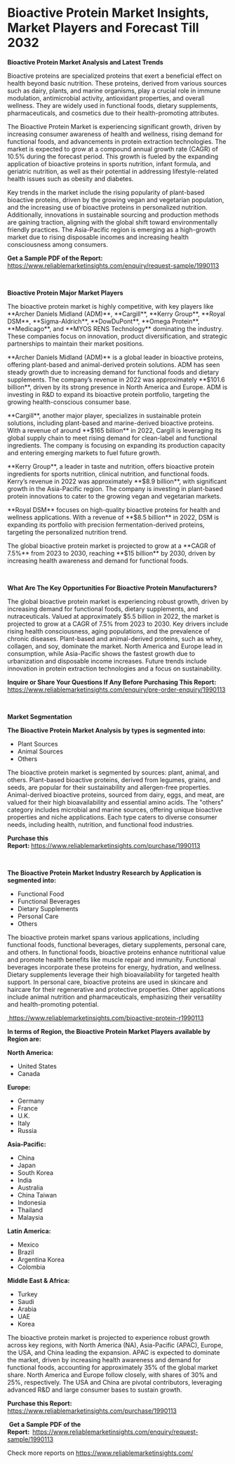 <p><h1>Bioactive Protein Market Insights, Market Players and Forecast Till 2032</h1></p><p><strong>Bioactive Protein Market Analysis and Latest Trends</strong></p>
<p><p>Bioactive proteins are specialized proteins that exert a beneficial effect on health beyond basic nutrition. These proteins, derived from various sources such as dairy, plants, and marine organisms, play a crucial role in immune modulation, antimicrobial activity, antioxidant properties, and overall wellness. They are widely used in functional foods, dietary supplements, pharmaceuticals, and cosmetics due to their health-promoting attributes.</p><p>The Bioactive Protein Market is experiencing significant growth, driven by increasing consumer awareness of health and wellness, rising demand for functional foods, and advancements in protein extraction technologies. The market is expected to grow at a compound annual growth rate (CAGR) of 10.5% during the forecast period. This growth is fueled by the expanding application of bioactive proteins in sports nutrition, infant formula, and geriatric nutrition, as well as their potential in addressing lifestyle-related health issues such as obesity and diabetes.</p><p>Key trends in the market include the rising popularity of plant-based bioactive proteins, driven by the growing vegan and vegetarian population, and the increasing use of bioactive proteins in personalized nutrition. Additionally, innovations in sustainable sourcing and production methods are gaining traction, aligning with the global shift toward environmentally friendly practices. The Asia-Pacific region is emerging as a high-growth market due to rising disposable incomes and increasing health consciousness among consumers.</p></p>
<p><strong>Get a Sample PDF of the Report:&nbsp;</strong> <a href="https://www.reliablemarketinsights.com/enquiry/request-sample/1990113?utm_campaign=2238&utm_medium=2&utm_source=Github&utm_content=ia&utm_term=30012025&utm_id=bioactive-protein">https://www.reliablemarketinsights.com/enquiry/request-sample/1990113</a></p>
<p>&nbsp;</p>
<p><strong>Bioactive Protein Major Market Players</strong></p>
<p><p>The bioactive protein market is highly competitive, with key players like **Archer Daniels Midland (ADM)**, **Cargill**, **Kerry Group**, **Royal DSM**, **Sigma-Aldrich**, **DowDuPont**, **Omega Protein**, **Medicago**, and **MYOS RENS Technology** dominating the industry. These companies focus on innovation, product diversification, and strategic partnerships to maintain their market positions.</p><p>**Archer Daniels Midland (ADM)** is a global leader in bioactive proteins, offering plant-based and animal-derived protein solutions. ADM has seen steady growth due to increasing demand for functional foods and dietary supplements. The company’s revenue in 2022 was approximately **$101.6 billion**, driven by its strong presence in North America and Europe. ADM is investing in R&D to expand its bioactive protein portfolio, targeting the growing health-conscious consumer base.</p><p>**Cargill**, another major player, specializes in sustainable protein solutions, including plant-based and marine-derived bioactive proteins. With a revenue of around **$165 billion** in 2022, Cargill is leveraging its global supply chain to meet rising demand for clean-label and functional ingredients. The company is focusing on expanding its production capacity and entering emerging markets to fuel future growth.</p><p>**Kerry Group**, a leader in taste and nutrition, offers bioactive protein ingredients for sports nutrition, clinical nutrition, and functional foods. Kerry’s revenue in 2022 was approximately **$8.9 billion**, with significant growth in the Asia-Pacific region. The company is investing in plant-based protein innovations to cater to the growing vegan and vegetarian markets.</p><p>**Royal DSM** focuses on high-quality bioactive proteins for health and wellness applications. With a revenue of **$8.5 billion** in 2022, DSM is expanding its portfolio with precision fermentation-derived proteins, targeting the personalized nutrition trend.</p><p>The global bioactive protein market is projected to grow at a **CAGR of 7.5%** from 2023 to 2030, reaching **$15 billion** by 2030, driven by increasing health awareness and demand for functional foods.</p></p>
<p>&nbsp;</p>
<p><strong>What Are The Key Opportunities For Bioactive Protein Manufacturers?</strong></p>
<p><p>The global bioactive protein market is experiencing robust growth, driven by increasing demand for functional foods, dietary supplements, and nutraceuticals. Valued at approximately $5.5 billion in 2022, the market is projected to grow at a CAGR of 7.5% from 2023 to 2030. Key drivers include rising health consciousness, aging populations, and the prevalence of chronic diseases. Plant-based and animal-derived proteins, such as whey, collagen, and soy, dominate the market. North America and Europe lead in consumption, while Asia-Pacific shows the fastest growth due to urbanization and disposable income increases. Future trends include innovation in protein extraction technologies and a focus on sustainability.</p></p>
<p><strong>Inquire or Share Your Questions If Any Before Purchasing This Report:</strong> <a href="https://www.reliablemarketinsights.com/enquiry/pre-order-enquiry/1990113?utm_campaign=2238&utm_medium=2&utm_source=Github&utm_content=ia&utm_term=30012025&utm_id=bioactive-protein">https://www.reliablemarketinsights.com/enquiry/pre-order-enquiry/1990113</a></p>
<p>&nbsp;</p>
<p><strong>Market Segmentation</strong></p>
<p><strong>The Bioactive Protein Market Analysis by types is segmented into:</strong></p>
<p><ul><li>Plant Sources</li><li>Animal Sources</li><li>Others</li></ul></p>
<p><p>The bioactive protein market is segmented by sources: plant, animal, and others. Plant-based bioactive proteins, derived from legumes, grains, and seeds, are popular for their sustainability and allergen-free properties. Animal-derived bioactive proteins, sourced from dairy, eggs, and meat, are valued for their high bioavailability and essential amino acids. The "others" category includes microbial and marine sources, offering unique bioactive properties and niche applications. Each type caters to diverse consumer needs, including health, nutrition, and functional food industries.</p></p>
<p><strong>Purchase this Report:&nbsp;</strong><a href="https://www.reliablemarketinsights.com/purchase/1990113?utm_campaign=2238&utm_medium=2&utm_source=Github&utm_content=ia&utm_term=30012025&utm_id=bioactive-protein">https://www.reliablemarketinsights.com/purchase/1990113</a></p>
<p>&nbsp;</p>
<p><strong>The Bioactive Protein Market Industry Research by Application is segmented into:</strong></p>
<p><ul><li>Functional Food</li><li>Functional Beverages</li><li>Dietary Supplements</li><li>Personal Care</li><li>Others</li></ul></p>
<p><p>The bioactive protein market spans various applications, including functional foods, functional beverages, dietary supplements, personal care, and others. In functional foods, bioactive proteins enhance nutritional value and promote health benefits like muscle repair and immunity. Functional beverages incorporate these proteins for energy, hydration, and wellness. Dietary supplements leverage their high bioavailability for targeted health support. In personal care, bioactive proteins are used in skincare and haircare for their regenerative and protective properties. Other applications include animal nutrition and pharmaceuticals, emphasizing their versatility and health-promoting potential.</p></p>
<p><a href="https://www.reliablemarketinsights.com/bioactive-protein-r1990113?utm_campaign=2238&utm_medium=2&utm_source=Github&utm_content=ia&utm_term=30012025&utm_id=bioactive-protein">&nbsp;https://www.reliablemarketinsights.com/bioactive-protein-r1990113</a></p>
<p><strong>In terms of Region, the Bioactive Protein Market Players available by Region are:</strong></p>
<p>
    <p> <strong> North America: </strong>
        <ul>
            <li>United States</li>
            <li>Canada</li>
        </ul>
        </p> 
    <p> <strong> Europe: </strong>
        <ul>
            <li>Germany</li>
            <li>France</li>
            <li>U.K.</li>
            <li>Italy</li>
            <li>Russia</li>
        </ul>
        </p> 
    <p> <strong> Asia-Pacific: </strong>
        <ul>
            <li>China</li>
            <li>Japan</li>
            <li>South Korea</li>
            <li>India</li>
            <li>Australia</li>
            <li>China Taiwan</li>
            <li>Indonesia</li>
            <li>Thailand</li>
            <li>Malaysia</li>
        </ul>
        </p> 
    <p> <strong> Latin America: </strong>
        <ul>
            <li>Mexico</li>
            <li>Brazil</li>
            <li>Argentina Korea</li>
            <li>Colombia</li>
        </ul>
        </p> 
    <p> <strong> Middle East & Africa: </strong>
        <ul>
            <li>Turkey</li>
            <li>Saudi</li>
            <li>Arabia</li>
            <li>UAE</li>
            <li>Korea</li>
        </ul>
    </p>
    </p>
<p><p>The bioactive protein market is projected to experience robust growth across key regions, with North America (NA), Asia-Pacific (APAC), Europe, the USA, and China leading the expansion. APAC is expected to dominate the market, driven by increasing health awareness and demand for functional foods, accounting for approximately 35% of the global market share. North America and Europe follow closely, with shares of 30% and 25%, respectively. The USA and China are pivotal contributors, leveraging advanced R&D and large consumer bases to sustain growth.</p></p>
<p><strong>Purchase this Report: </strong><a href="https://www.reliablemarketinsights.com/purchase/1990113?utm_campaign=2238&utm_medium=2&utm_source=Github&utm_content=ia&utm_term=30012025&utm_id=bioactive-protein">https://www.reliablemarketinsights.com/purchase/1990113</a></p>
<p>&nbsp;<strong>Get a Sample PDF of the Report:&nbsp;&nbsp;</strong><a href="https://www.reliablemarketinsights.com/enquiry/request-sample/1990113?utm_campaign=2238&utm_medium=2&utm_source=Github&utm_content=ia&utm_term=30012025&utm_id=bioactive-protein">https://www.reliablemarketinsights.com/enquiry/request-sample/1990113</a></p>
<p><strong></strong></p>
<p>Check more reports on <a href="https://www.reliablemarketinsights.com/?utm_campaign=2238&utm_medium=2&utm_source=Github&utm_content=ia&utm_term=30012025&utm_id=bioactive-protein">https://www.reliablemarketinsights.com/</a></p>